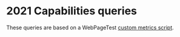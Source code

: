 # 2021 Capabilities queries

These queries are based on a WebPageTest
[custom metrics script](https://github.com/HTTPArchive/legacy.httparchive.org/blob/master/custom_metrics/fugu-apis.js).
